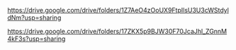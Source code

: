 https://drive.google.com/drive/folders/1Z7AeO4zOoUX9FtpIlsU3U3cWStdyldNm?usp=sharing

https://drive.google.com/drive/folders/17ZKX5p9BJW30F70JcaJhl_ZGnnM4kF3s?usp=sharing
